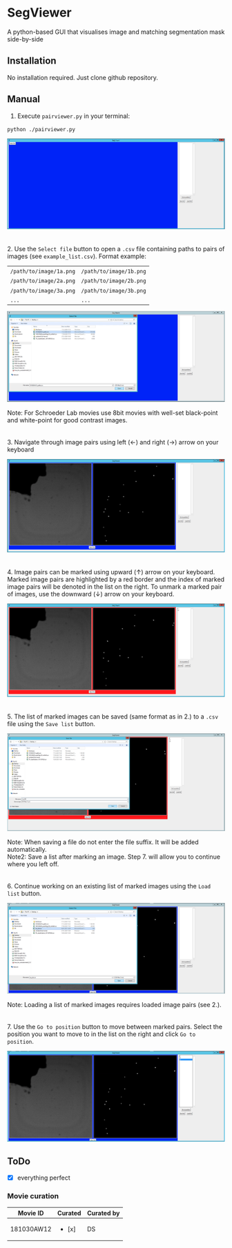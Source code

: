 # SegViewer
A python-based GUI that visualises image and matching segmentation mask side-by-side

## Installation
No installation required. Just clone github repository.

## Manual
1. Execute `pairviewer.py` in your terminal:

```bash
python ./pairviewer.py
```

![Alt text](./images/1.png "Start-up screen")
\
\
\
2. Use the `Select file` button to open a `.csv` file containing paths to pairs of images (see `example_list.csv`). Format example:

|                        |                        |
|----------------------- | -----------------------|
|`/path/to/image/1a.png` | `/path/to/image/1b.png`|
|`/path/to/image/2a.png` | `/path/to/image/2b.png`|
|`/path/to/image/3a.png` | `/path/to/image/3b.png`|
|`...`                   | `...`                  |

![Alt text](./images/2.png "File selection")

Note: For Schroeder Lab movies use 8bit movies with well-set black-point and white-point for good contrast
images.
\
\
\
3. Navigate through image pairs using left (&#8592;) and right (&#8594;) arrow on your keyboard

![Alt text](./images/3.png "Navigate through images")
\
\
\
4. Image pairs can be marked using upward (&#8593;) arrow on your keyboard. Marked image pairs are highlighted by
   a red border and the index of marked image pairs will be denoted in the list on the right. To unmark a marked
   pair of images, use the downward (&#8595;) arrow on your keyboard.

![Alt text](./images/4.png "Mark images")
\
\
\
5. The list of marked images can be saved (same format as in 2.) to a `.csv` file using the `Save list` button.

![Alt text](./images/5.png "Save marked pairs")

Note: When saving a file do not enter the file suffix. It will be added automatically.\
Note2: Save a list after marking an image. Step 7. will allow you to continue where you left off.
\
\
\
6. Continue working on an existing list of marked images using the `Load list` button.

![Alt text](./images/6.png "Load marked pairs")

Note: Loading a list of marked images requires loaded image pairs (see 2.).
\
\
\
7. Use the `Go to position` button to move between marked pairs. Select the position you want to move to in the
   list on the right and click `Go to position`.

![Alt text](./images/7.png "Go to position")

## ToDo
- [x] everything perfect

### Movie curation

| Movie ID  | Curated | Curated by  |
|-----------|---------|-------------|
| 181030AW12| <ul><li>[x]</li></ul>| DS          |
